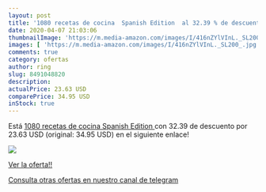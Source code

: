```yaml
---
layout: post
title: '1080 recetas de cocina  Spanish Edition  al 32.39 % de descuento'
date: 2020-04-07 21:03:06
thumbnailImage: 'https://m.media-amazon.com/images/I/416nZYlVInL._SL200_.jpg'
images: [ 'https://m.media-amazon.com/images/I/416nZYlVInL._SL200_.jpg' ]
comments: true
category: ofertas
author: ring
slug: 8491048820
description:
actualPrice: 23.63 USD
comparePrice: 34.95 USD
inStock: true
---
```


Está [1080 recetas de cocina  Spanish Edition ](https://www.amazon.com/dp/8491048820/?tag=redken08-20) con 32.39 de descuento por 23.63 USD (original: 34.95 USD) en el siguiente enlace!

[![](https://m.media-amazon.com/images/I/416nZYlVInL._SL200_.jpg)](https://www.amazon.com/dp/8491048820/?tag=redken08-20)

[Ver la oferta!!](https://www.amazon.com/dp/8491048820/?tag=redken08-20)

[Consulta otras ofertas en nuestro canal de telegram](https://t.me/s/ofertas25)
